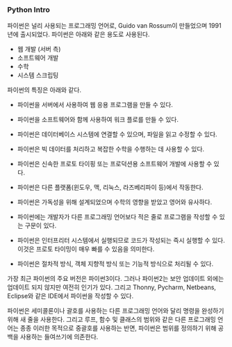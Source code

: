 ### Python Intro

파이썬은 널리 사용되는 프로그래밍 언어로, Guido van Rossum이 만들었으며 1991년에 출시되었다. 파이썬은 아래와 같은 용도로 사용된다.

+ 웹 개발 (서버 측)
+ 소프트웨어 개발
+ 수학
+ 시스템 스크립팅

파이썬의 특징은 아래와 같다.

+ 파이썬을 서버에서 사용하여 웹 응용 프로그램을 만들 수 있다.

+ 파이썬을 소프트웨어와 함께 사용하여 워크 플로를 만들 수 있다.

+ 파이썬은 데이터베이스 시스템에 연결할 수 있으며, 파일을 읽고 수정할 수 있다.

+ 파이썬은 빅 데이터를 처리하고 복잡한 수학을 수행하는 데 사용할 수 있다.

+ 파이썬은 신속한 프로토 타이핑 또는 프로덕션용 소프트웨어 개발에 사용할 수 있다.

+ 파이썬은 다른 플랫폼(윈도우, 맥, 리눅스, 라즈베리파이 등)에서 작동한다.

+ 파이썬은 가독성을 위해 설계되었으며 수학의 영향을 받았고 영어와 유사하다.

+ 파이썬에는 개발자가 다른 프로그래밍 언어보다 적은 줄로 프로그램을 작성할 수 있는 구문이 있다.

+ 파이썬은 인터프리터 시스템에서 실행되므로 코드가 작성되는 즉시 실행할 수 있다. 이것은 프로토 타이밍이 매우 빠를 수 있음을 의미한다.

+ 파이썬은 절차적 방식, 객체 지향적 방식 또는 기능적 방식으로 처리될 수 있다.

가장 최근 파이썬의 주요 버전은 파이썬3이다. 그러나 파이썬2는 보안 업데이트 외에는 업데이트 되지 않지만 여전히 인기가 있다. 그리고 Thonny, Pycharm, Netbeans, Eclipse와 같은 IDE에서 파이썬을 작성할 수 있다.

파이썬은 세미콜론이나 괄호를 사용하는 다른 프로그래밍 언어와 달리 명령을 완성하기 위해 새 줄을 사용한다. 그리고 루프, 함수 및 클래스의 범위와 같은 다른 프로그래밍 언어는 종종 이러한 목적으로 중괄호를 사용하는 반면, 파이썬은 범위를 정의하기 위해 공백을 사용하는 들여쓰기에 의존한다.
